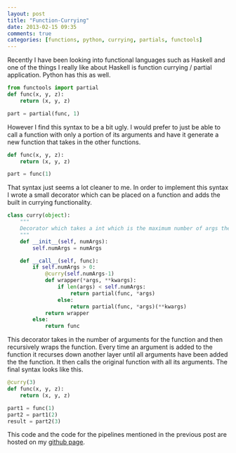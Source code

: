 ```yaml
---
layout: post
title: "Function-Currying"
date: 2013-02-15 09:35
comments: true
categories: [functions, python, currying, partials, functools]
---
```


Recently I have been looking into functional languages such as Haskell and one of the things
I really like about Haskell is function currying / partial application. Python has this as
well.
``` python
from functools import partial
def func(x, y, z):
    return (x, y, z)

part = partial(func, 1)
```
However I find this syntax to be a bit ugly. I would prefer to just be able to call a function with
only a portion of its arguments and have it generate a new function that takes in the other functions.
``` python
def func(x, y, z):
    return (x, y, z)

part = func(1)
```
That syntax just seems a lot cleaner to me. In order to implement this syntax I wrote a small
decorator which can be placed on a function and adds the built in currying functionality.
``` python curry decorator
class curry(object):
    """
    Decorator which takes a int which is the maximum number of args the decorated function can take
    """
    def __init__(self, numArgs):
        self.numArgs = numArgs

    def __call__(self, func):
        if self.numArgs > 0:
            @curry(self.numArgs-1)
            def wrapper(*args, **kwargs):
                if len(args) < self.numArgs:
                    return partial(func, *args)
                else:
                    return partial(func, *args)(**kwargs)
            return wrapper
        else:
            return func
```

This decorator takes in the number of arguments for the function and then recursively wraps the function.
Every time an argument is added to the function it recurses down another layer until all arguments have been added the the function.
It then calls the original function with all its arguments. The final syntax looks like this.
``` python
@curry(3)
def func(x, y, z):
    return (x, y, z)

part1 = func(1)
part2 = part1(2)
result = part2(3)
```
This code and the code for the pipelines mentioned in the previous post are hosted on my [github page](https://github.com/rossdylan/utils).
